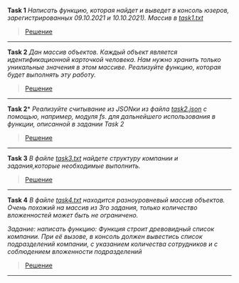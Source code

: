 **Task 1**
_Написать функцию, которая найдет и выведет в консоль юзеров, зарегистрированных 09.10.2021 и 10.10.2021). Массив в [task1.txt](https://github.com/Artemhx/Practice_testing/blob/main/javascript/HW_3/Task%201.txt)_
>[Решение](https://github.com/Artemhx/Practice_testing/blob/main/javascript/HW_3/HW_3_Task%201.js)
***
**Task 2**
_Дан массив объектов. Каждый объект является идентификационной карточкой человека. Нам нужно хранить только уникальные значения в этом массиве. Реализуйте функцию, которая будет выполнять эту работу._
>[Решение](https://github.com/Artemhx/Practice_testing/blob/main/javascript/HW_3/HW_3_Task%202.js)
***
**Task 2***
_Реализуйте считывание из JSONки из файла [task2.json](https://github.com/Artemhx/Practice_testing/blob/main/javascript/HW_3/task2.json) с помощью, например, модуля fs. для дальнейшего использования в функции, описанной в задании Task 2_
>[Решение](https://github.com/Artemhx/Practice_testing/blob/main/javascript/HW_3/HW_3_Task%202.1.js)
***
**Task 3**
_В файле [task3.txt](https://github.com/Artemhx/Practice_testing/blob/main/javascript/HW_3/Task%203.txt) найдете структуру компании и задания,которые необходимые выполнить._
>[Решение](https://github.com/Artemhx/Practice_testing/blob/main/javascript/HW_3/HW_3_Task%203.js)

***
**Task 4**
_В файле [task4.txt](https://github.com/Artemhx/Practice_testing/blob/main/javascript/HW_3/Task%204.txt) находится разноуровневый массив объектов. Очень похожий на массив из 3го задания, только количество вложенностей может быть не ограничено._

_Задание: написать функцию: 
Функция строит древовидный список компании.
При её вызове, в консоль должен вывестись список подразделений компании, с указанием количества сотрудников и с соблюдением вложенности подразделений_

>[Решение](https://github.com/Artemhx/Practice_testing/blob/main/javascript/HW_3/HW_3_Task%204.js)
***